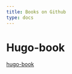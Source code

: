 ```yaml
---
title: Books on Github
type: docs
---
```


# Hugo-book

[hugo-book](https://github.com/alex-shpak/hugo-book)
